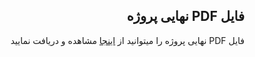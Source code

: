 <h2 dir="rtl">فایل PDF نهایی پروژه</h2>
<p dir="rtl"> فایل PDF نهایی پروژه را میتوانید از <a href="https://github.com/faridEsnaashari/daneshgahSheigeraii/blob/finalProject/finalProject.pdf">اینجا</a> مشاهده و دریافت نمایید </p>
